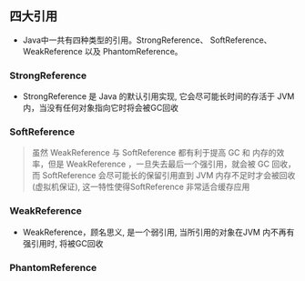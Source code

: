 ## 四大引用
- Java中一共有四种类型的引用。StrongReference、 SoftReference、 WeakReference 以及 PhantomReference。

### StrongReference
- StrongReference 是 Java 的默认引用实现, 它会尽可能长时间的存活于 JVM 内，当没有任何对象指向它时将会被GC回收

### SoftReference
> 虽然 WeakReference 与 SoftReference 都有利于提高 GC 和 内存的效率，但是 WeakReference ，一旦失去最后一个强引用，就会被 GC 回收，而 SoftReference 会尽可能长的保留引用直到 JVM 内存不足时才会被回收(虚拟机保证), 这一特性使得SoftReference 非常适合缓存应用


### WeakReference
- WeakReference，顾名思义, 是一个弱引用, 当所引用的对象在JVM 内不再有强引用时, 将被GC回收

### PhantomReference